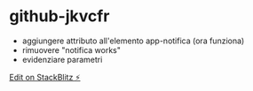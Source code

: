 # github-jkvcfr

- aggiungere attributo all'elemento app-notifica (ora funziona)
- rimuovere "notifica works"
- evidenziare parametri

[Edit on StackBlitz ⚡️](https://stackblitz.com/edit/github-jkvcfr)

